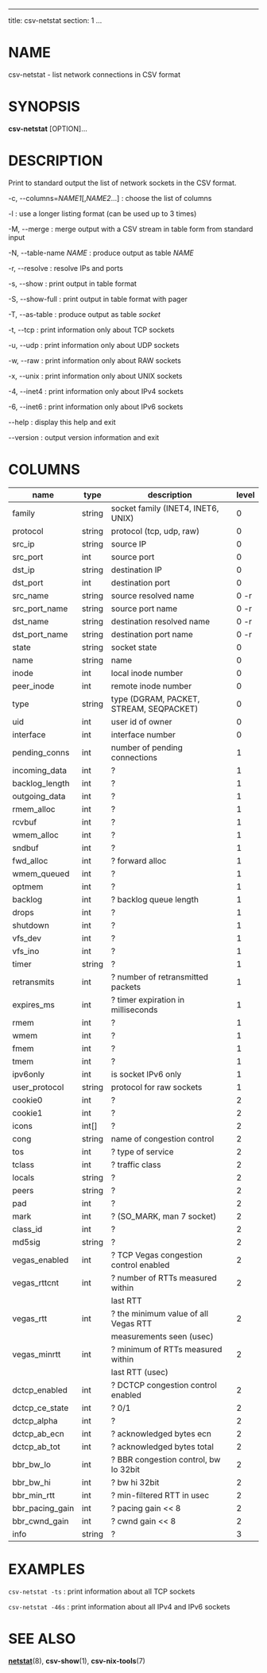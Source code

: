 <!--
SPDX-License-Identifier: BSD-3-Clause
Copyright 2020, Marcin Ślusarz <marcin.slusarz@gmail.com>
-->

---
title: csv-netstat
section: 1
...

# NAME #

csv-netstat - list network connections in CSV format

# SYNOPSIS #

**csv-netstat** [OPTION]...

# DESCRIPTION #

Print to standard output the list of network sockets in the CSV format.

-c, \--columns=*NAME1*[,*NAME2*...]
:   choose the list of columns

-l
:   use a longer listing format (can be used up to 3 times)

-M, \--merge
:   merge output with a CSV stream in table form from standard input

-N, \--table-name *NAME*
:   produce output as table *NAME*

-r, \--resolve
:   resolve IPs and ports

-s, \--show
:   print output in table format

-S, \--show-full
:   print output in table format with pager

-T, \--as-table
:   produce output as table *socket*

-t, \--tcp
:   print information only about TCP sockets

-u, \--udp
:   print information only about UDP sockets

-w, \--raw
:   print information only about RAW sockets

-x, \--unix
:   print information only about UNIX sockets

-4, \--inet4
:   print information only about IPv4 sockets

-6, \--inet6
:   print information only about IPv6 sockets

\--help
:   display this help and exit

\--version
:   output version information and exit

# COLUMNS #

| name            | type   | description                             | level |
|-----------------|--------|-----------------------------------------|-------|
| family          | string | socket family (INET4, INET6, UNIX)      | 0     |
| protocol        | string | protocol (tcp, udp, raw)                | 0     |
| src_ip          | string | source IP                               | 0     |
| src_port        | int    | source port                             | 0     |
| dst_ip          | string | destination IP                          | 0     |
| dst_port        | int    | destination port                        | 0     |
| src_name        | string | source resolved name                    | 0  -r |
| src_port_name   | string | source port name                        | 0  -r |
| dst_name        | string | destination resolved name               | 0  -r |
| dst_port_name   | string | destination port name                   | 0  -r |
| state           | string | socket state                            | 0     |
| name            | string | name                                    | 0     |
| inode           | int    | local inode number                      | 0     |
| peer_inode      | int    | remote inode number                     | 0     |
| type            | string | type (DGRAM, PACKET, STREAM, SEQPACKET) | 0     |
| uid             | int    | user id of owner                        | 0     |
| interface       | int    | interface number                        | 0     |
| pending_conns   | int    | number of pending connections           | 1     |
| incoming_data   | int    | ?                                       | 1     |
| backlog_length  | int    | ?                                       | 1     |
| outgoing_data   | int    | ?                                       | 1     |
| rmem_alloc      | int    | ?                                       | 1     |
| rcvbuf          | int    | ?                                       | 1     |
| wmem_alloc      | int    | ?                                       | 1     |
| sndbuf          | int    | ?                                       | 1     |
| fwd_alloc       | int    | ? forward alloc                         | 1     |
| wmem_queued     | int    | ?                                       | 1     |
| optmem          | int    | ?                                       | 1     |
| backlog         | int    | ? backlog queue length                  | 1     |
| drops           | int    | ?                                       | 1     |
| shutdown        | int    | ?                                       | 1     |
| vfs_dev         | int    | ?                                       | 1     |
| vfs_ino         | int    | ?                                       | 1     |
| timer           | string | ?                                       | 1     |
| retransmits     | int    | ? number of retransmitted packets       | 1     |
| expires_ms      | int    | ? timer expiration in milliseconds      | 1     |
| rmem            | int    | ?                                       | 1     |
| wmem            | int    | ?                                       | 1     |
| fmem            | int    | ?                                       | 1     |
| tmem            | int    | ?                                       | 1     |
| ipv6only        | int    | is socket IPv6 only                     | 1     |
| user_protocol   | string | protocol for raw sockets                | 1     |
| cookie0         | int    | ?                                       | 2     |
| cookie1         | int    | ?                                       | 2     |
| icons           | int[]  | ?                                       | 2     |
| cong            | string | name of congestion control              | 2     |
| tos             | int    | ? type of service                       | 2     |
| tclass          | int    | ? traffic class                         | 2     |
| locals          | string | ?                                       | 2     |
| peers           | string | ?                                       | 2     |
| pad             | int    | ?                                       | 2     |
| mark            | int    | ? (SO_MARK, man 7 socket)               | 2     |
| class_id        | int    | ?                                       | 2     |
| md5sig          | string | ?                                       | 2     |
| vegas_enabled   | int    | ? TCP Vegas congestion control enabled  | 2     |
| vegas_rttcnt    | int    | ? number of RTTs measured within        | 2     |
|                 |        | last RTT                                |       |
| vegas_rtt       | int    | ? the minimum value of all Vegas RTT    | 2     |
|                 |        | measurements seen (usec)                |       |
| vegas_minrtt    | int    | ? minimum of RTTs measured within       | 2     |
|                 |        | last RTT (usec)                         |       |
| dctcp_enabled   | int    | ? DCTCP congestion control enabled      | 2     |
| dctcp_ce_state  | int    | ? 0/1                                   | 2     |
| dctcp_alpha     | int    | ?                                       | 2     |
| dctcp_ab_ecn    | int    | ? acknowledged bytes ecn                | 2     |
| dctcp_ab_tot    | int    | ? acknowledged bytes total              | 2     |
| bbr_bw_lo       | int    | ? BBR congestion control, bw lo 32bit   | 2     |
| bbr_bw_hi       | int    | ? bw hi 32bit                           | 2     |
| bbr_min_rtt     | int    | ? min-filtered RTT in usec              | 2     |
| bbr_pacing_gain | int    | ? pacing gain << 8                      | 2     |
| bbr_cwnd_gain   | int    | ? cwnd gain << 8                        | 2     |
| info            | string | ?                                       | 3     |

# EXAMPLES #

`csv-netstat -ts`
:   print information about all TCP sockets

`csv-netstat -46s`
:   print information about all IPv4 and IPv6 sockets

# SEE ALSO #

**[netstat](http://man7.org/linux/man-pages/man8/netstat.8.html)**(8),
**csv-show**(1), **csv-nix-tools**(7)
